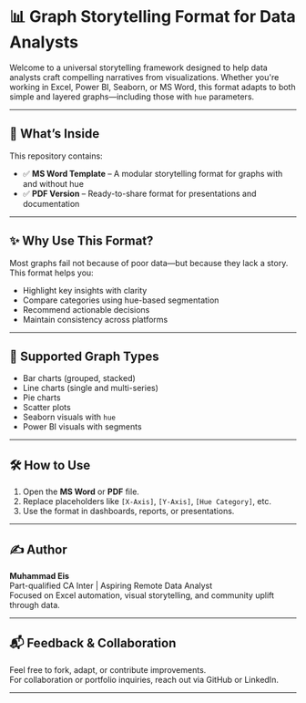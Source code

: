 # 📊 Graph Storytelling Format for Data Analysts

Welcome to a universal storytelling framework designed to help data analysts craft compelling narratives from visualizations. Whether you're working in Excel, Power BI, Seaborn, or MS Word, this format adapts to both simple and layered graphs—including those with `hue` parameters.

---

## 🧠 What’s Inside

This repository contains:

- ✅ **MS Word Template** – A modular storytelling format for graphs with and without hue
- ✅ **PDF Version** – Ready-to-share format for presentations and documentation

---

## ✨ Why Use This Format?

Most graphs fail not because of poor data—but because they lack a story. This format helps you:

- Highlight key insights with clarity
- Compare categories using hue-based segmentation
- Recommend actionable decisions
- Maintain consistency across platforms

---

## 📘 Supported Graph Types

- Bar charts (grouped, stacked)
- Line charts (single and multi-series)
- Pie charts
- Scatter plots
- Seaborn visuals with `hue`
- Power BI visuals with segments

---

## 🛠 How to Use

1. Open the **MS Word** or **PDF** file.
2. Replace placeholders like `[X-Axis]`, `[Y-Axis]`, `[Hue Category]`, etc.
3. Use the format in dashboards, reports, or presentations.

---

## ✍️ Author

**Muhammad Eis**  
Part-qualified CA Inter | Aspiring Remote Data Analyst  
Focused on Excel automation, visual storytelling, and community uplift through data.

---

## 📬 Feedback & Collaboration

Feel free to fork, adapt, or contribute improvements.  
For collaboration or portfolio inquiries, reach out via GitHub or LinkedIn.


---
